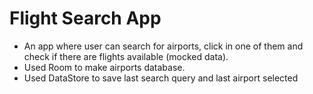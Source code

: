 # Flight Search App

- An app where user can search for airports, click in one of them and check if there are flights available (mocked data).
- Used Room to make airports database.
- Used DataStore to save last search query and last airport selected
